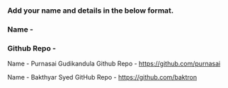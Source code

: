 ### Add your name and details in the below format.
### Name - 
### Github Repo - 

Name - Purnasai Gudikandula
Github Repo - https://github.com/purnasai

Name - Bakthyar Syed
GitHub Repo - https://github.com/baktron

